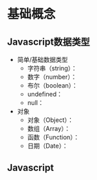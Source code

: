 # 基础概念
## Javascript数据类型
- 简单/基础数据类型
	- 字符串（string）：
	- 数字（number）：
	- 布尔（boolean）：
	- undefined：
	- null：
- 对象
	- 对象（Object）：
	- 数组（Array）：
	- 函数（Function）：
	- 日期（Date）：


## Javascript